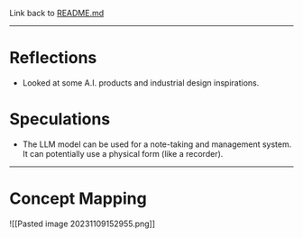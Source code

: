 Link back to [README.md](../README.md)

---
# Reflections
- Looked at some A.I. products and industrial design inspirations. 

# Speculations
- The LLM model can be used for a note-taking and management system. It can potentially use a physical form (like a recorder). 

---


# Concept Mapping
![[Pasted image 20231109152955.png]]
